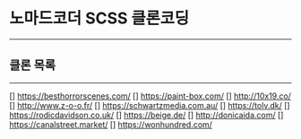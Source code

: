 # 노마드코더 SCSS 클론코딩

---

## 클론 목록

---

[] https://besthorrorscenes.com/
[] https://paint-box.com/
[] http://10x19.co/
[] http://www.z-o-o.fr/
[] https://schwartzmedia.com.au/
[] https://tolv.dk/
[] https://rodicdavidson.co.uk/
[] https://beige.de/
[] http://donicaida.com/
[] https://canalstreet.market/
[] https://wonhundred.com/
